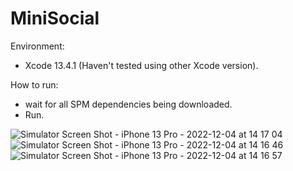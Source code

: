 # MiniSocial

Environment:
- Xcode 13.4.1 (Haven't tested using other Xcode version).

How to run:
- wait for all SPM dependencies being downloaded.
- Run.

![Simulator Screen Shot - iPhone 13 Pro - 2022-12-04 at 14 17 04](https://user-images.githubusercontent.com/10680672/205476060-d77d3384-c659-4309-8e3b-8e795b4c4f54.png)
![Simulator Screen Shot - iPhone 13 Pro - 2022-12-04 at 14 16 46](https://user-images.githubusercontent.com/10680672/205476072-677e15c1-b5c3-4f79-863f-5d673d5c68ab.png)
![Simulator Screen Shot - iPhone 13 Pro - 2022-12-04 at 14 16 57](https://user-images.githubusercontent.com/10680672/205476075-35c54ca4-808e-4a12-aaac-4b15861bdabc.png)
